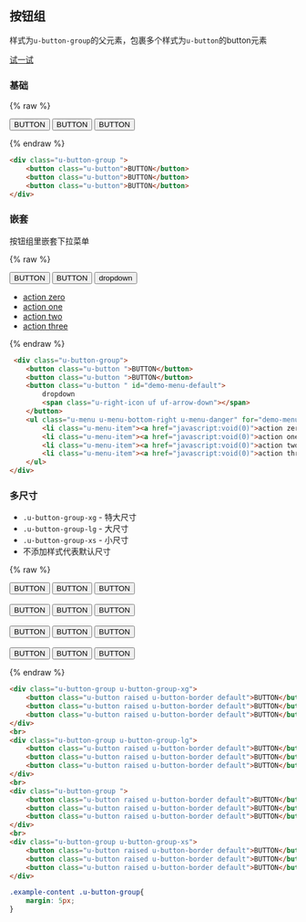 ## 按钮组

样式为`u-button-group`的父元素，包裹多个样式为`u-button`的button元素



[试一试](http://tinper.org/webide/#/demos/ui/buttongroup)


### 基础

{% raw %}
<div class="u-button-group ">
    <button class="u-button">BUTTON</button>
    <button class="u-button">BUTTON</button>
    <button class="u-button">BUTTON</button>
</div>




{% endraw %}
``` html
<div class="u-button-group ">
    <button class="u-button">BUTTON</button>
    <button class="u-button">BUTTON</button>
    <button class="u-button">BUTTON</button>
</div>

```




### 嵌套

按钮组里嵌套下拉菜单

{% raw %}
 <div class="u-button-group">
    <button class="u-button ">BUTTON</button>
    <button class="u-button ">BUTTON</button>
    <button class="u-button " id="demo-menu-default">
        dropdown
        <span class="u-right-icon uf uf-arrow-down"></span>
    </button>
    <ul class="u-menu u-menu-bottom-right u-menu-danger" for="demo-menu-default">
        <li class="u-menu-item"><a href="javascript:void(0)">action zero</a></li>
        <li class="u-menu-item"><a href="javascript:void(0)">action one</a></li>
        <li class="u-menu-item"><a href="javascript:void(0)">action two</a></li>
        <li class="u-menu-item"><a href="javascript:void(0)">action three</a></li>
    </ul>
</div>




{% endraw %}
``` html
 <div class="u-button-group">
    <button class="u-button ">BUTTON</button>
    <button class="u-button ">BUTTON</button>
    <button class="u-button " id="demo-menu-default">
        dropdown
        <span class="u-right-icon uf uf-arrow-down"></span>
    </button>
    <ul class="u-menu u-menu-bottom-right u-menu-danger" for="demo-menu-default">
        <li class="u-menu-item"><a href="javascript:void(0)">action zero</a></li>
        <li class="u-menu-item"><a href="javascript:void(0)">action one</a></li>
        <li class="u-menu-item"><a href="javascript:void(0)">action two</a></li>
        <li class="u-menu-item"><a href="javascript:void(0)">action three</a></li>
    </ul>
</div>

```




### 多尺寸

* `.u-button-group-xg` - 特大尺寸
* `.u-button-group-lg` - 大尺寸
* `.u-button-group-xs` - 小尺寸
* 不添加样式代表默认尺寸

{% raw %}
<div class="u-button-group u-button-group-xg">	
	<button class="u-button raised u-button-border default">BUTTON</button>
	<button class="u-button raised u-button-border default">BUTTON</button>
	<button class="u-button raised u-button-border default">BUTTON</button>
</div>
<br>
<div class="u-button-group u-button-group-lg">	
	<button class="u-button raised u-button-border default">BUTTON</button>
	<button class="u-button raised u-button-border default">BUTTON</button>
	<button class="u-button raised u-button-border default">BUTTON</button>
</div>
<br>
<div class="u-button-group ">	
	<button class="u-button raised u-button-border default">BUTTON</button>
	<button class="u-button raised u-button-border default">BUTTON</button>
	<button class="u-button raised u-button-border default">BUTTON</button>
</div>
<br>
<div class="u-button-group u-button-group-xs">	
	<button class="u-button raised u-button-border default">BUTTON</button>
	<button class="u-button raised u-button-border default">BUTTON</button>
	<button class="u-button raised u-button-border default">BUTTON</button>
</div>

<style>
.example-content .u-button-group{
	margin: 5px;
}
</style>

{% endraw %}
``` html
<div class="u-button-group u-button-group-xg">	
	<button class="u-button raised u-button-border default">BUTTON</button>
	<button class="u-button raised u-button-border default">BUTTON</button>
	<button class="u-button raised u-button-border default">BUTTON</button>
</div>
<br>
<div class="u-button-group u-button-group-lg">	
	<button class="u-button raised u-button-border default">BUTTON</button>
	<button class="u-button raised u-button-border default">BUTTON</button>
	<button class="u-button raised u-button-border default">BUTTON</button>
</div>
<br>
<div class="u-button-group ">	
	<button class="u-button raised u-button-border default">BUTTON</button>
	<button class="u-button raised u-button-border default">BUTTON</button>
	<button class="u-button raised u-button-border default">BUTTON</button>
</div>
<br>
<div class="u-button-group u-button-group-xs">	
	<button class="u-button raised u-button-border default">BUTTON</button>
	<button class="u-button raised u-button-border default">BUTTON</button>
	<button class="u-button raised u-button-border default">BUTTON</button>
</div>
```
``` css
.example-content .u-button-group{
	margin: 5px;
}
```

